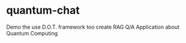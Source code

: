 # quantum-chat
Demo the use D.O.T. framework too create RAG Q/A Application about Quantum Computing
